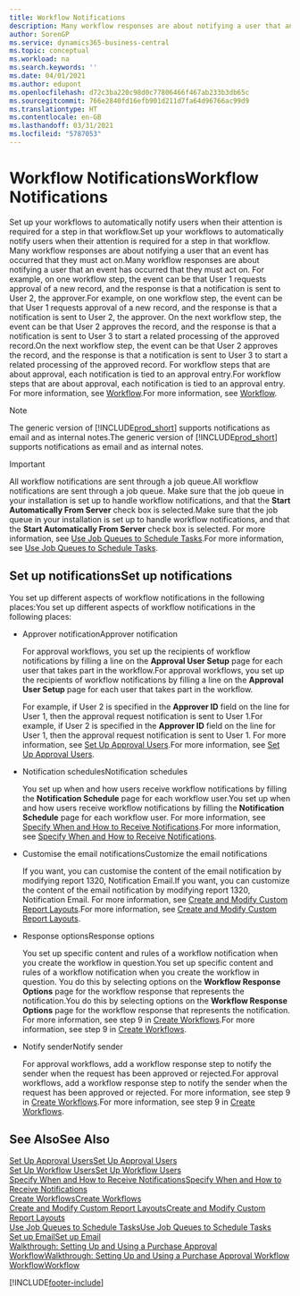 ```yaml
---
title: Workflow Notifications
description: Many workflow responses are about notifying a user that an event has occurred that they must act on. For example, on one workflow step, the event can be that User 1 requests approval of a new record, and the response is that a notification is sent to User 2, the approver. On the next workflow step, the event can be that User 2 approves the record, and the response is that a notification is sent to User 3 to start a related processing of the approved record. For workflow steps that are about approval, each notification is tied to an approval entry.
author: SorenGP
ms.service: dynamics365-business-central
ms.topic: conceptual
ms.workload: na
ms.search.keywords: ''
ms.date: 04/01/2021
ms.author: edupont
ms.openlocfilehash: d72c3ba220c98d0c77806466f467ab233b3db65c
ms.sourcegitcommit: 766e2840fd16efb901d211d7fa64d96766ac99d9
ms.translationtype: HT
ms.contentlocale: en-GB
ms.lasthandoff: 03/31/2021
ms.locfileid: "5787053"
---
```

# <a name="workflow-notifications"></a><span data-ttu-id="3bc43-106">Workflow Notifications</span><span class="sxs-lookup"><span data-stu-id="3bc43-106">Workflow Notifications</span></span>

<span data-ttu-id="3bc43-107">Set up your workflows to automatically notify users when their attention is required for a step in that workflow.</span><span class="sxs-lookup"><span data-stu-id="3bc43-107">Set up your workflows to automatically notify users when their attention is required for a step in that workflow.</span></span> <span data-ttu-id="3bc43-108">Many workflow responses are about notifying a user that an event has occurred that they must act on.</span><span class="sxs-lookup"><span data-stu-id="3bc43-108">Many workflow responses are about notifying a user that an event has occurred that they must act on.</span></span> <span data-ttu-id="3bc43-109">For example, on one workflow step, the event can be that User 1 requests approval of a new record, and the response is that a notification is sent to User 2, the approver.</span><span class="sxs-lookup"><span data-stu-id="3bc43-109">For example, on one workflow step, the event can be that User 1 requests approval of a new record, and the response is that a notification is sent to User 2, the approver.</span></span> <span data-ttu-id="3bc43-110">On the next workflow step, the event can be that User 2 approves the record, and the response is that a notification is sent to User 3 to start a related processing of the approved record.</span><span class="sxs-lookup"><span data-stu-id="3bc43-110">On the next workflow step, the event can be that User 2 approves the record, and the response is that a notification is sent to User 3 to start a related processing of the approved record.</span></span> <span data-ttu-id="3bc43-111">For workflow steps that are about approval, each notification is tied to an approval entry.</span><span class="sxs-lookup"><span data-stu-id="3bc43-111">For workflow steps that are about approval, each notification is tied to an approval entry.</span></span> <span data-ttu-id="3bc43-112">For more information, see [Workflow](across-workflow.md).</span><span class="sxs-lookup"><span data-stu-id="3bc43-112">For more information, see [Workflow](across-workflow.md).</span></span>  

> [!NOTE]  
> <span data-ttu-id="3bc43-113">The generic version of [!INCLUDE[prod_short](includes/prod_short.md)] supports notifications as email and as internal notes.</span><span class="sxs-lookup"><span data-stu-id="3bc43-113">The generic version of [!INCLUDE[prod_short](includes/prod_short.md)] supports notifications as email and as internal notes.</span></span>  

> [!IMPORTANT]  
> <span data-ttu-id="3bc43-114">All workflow notifications are sent through a job queue.</span><span class="sxs-lookup"><span data-stu-id="3bc43-114">All workflow notifications are sent through a job queue.</span></span> <span data-ttu-id="3bc43-115">Make sure that the job queue in your installation is set up to handle workflow notifications, and that the **Start Automatically From Server** check box is selected.</span><span class="sxs-lookup"><span data-stu-id="3bc43-115">Make sure that the job queue in your installation is set up to handle workflow notifications, and that the **Start Automatically From Server** check box is selected.</span></span> <span data-ttu-id="3bc43-116">For more information, see [Use Job Queues to Schedule Tasks](admin-job-queues-schedule-tasks.md).</span><span class="sxs-lookup"><span data-stu-id="3bc43-116">For more information, see [Use Job Queues to Schedule Tasks](admin-job-queues-schedule-tasks.md).</span></span>

## <a name="set-up-notifications"></a><span data-ttu-id="3bc43-117">Set up notifications</span><span class="sxs-lookup"><span data-stu-id="3bc43-117">Set up notifications</span></span>

<span data-ttu-id="3bc43-118">You set up different aspects of workflow notifications in the following places:</span><span class="sxs-lookup"><span data-stu-id="3bc43-118">You set up different aspects of workflow notifications in the following places:</span></span>  

* <span data-ttu-id="3bc43-119">Approver notification</span><span class="sxs-lookup"><span data-stu-id="3bc43-119">Approver notification</span></span>

    <span data-ttu-id="3bc43-120">For approval workflows, you set up the recipients of workflow notifications by filling a line on the **Approval User Setup** page for each user that takes part in the workflow.</span><span class="sxs-lookup"><span data-stu-id="3bc43-120">For approval workflows, you set up the recipients of workflow notifications by filling a line on the **Approval User Setup** page for each user that takes part in the workflow.</span></span>  

    <span data-ttu-id="3bc43-121">For example, if User 2 is specified in the **Approver ID** field on the line for User 1, then the approval request notification is sent to User 1.</span><span class="sxs-lookup"><span data-stu-id="3bc43-121">For example, if User 2 is specified in the **Approver ID** field on the line for User 1, then the approval request notification is sent to User 1.</span></span> <span data-ttu-id="3bc43-122">For more information, see [Set Up Approval Users](across-how-to-set-up-approval-users.md).</span><span class="sxs-lookup"><span data-stu-id="3bc43-122">For more information, see [Set Up Approval Users](across-how-to-set-up-approval-users.md).</span></span>  
* <span data-ttu-id="3bc43-123">Notification schedules</span><span class="sxs-lookup"><span data-stu-id="3bc43-123">Notification schedules</span></span>

    <span data-ttu-id="3bc43-124">You set up when and how users receive workflow notifications by filling the **Notification Schedule** page for each workflow user.</span><span class="sxs-lookup"><span data-stu-id="3bc43-124">You set up when and how users receive workflow notifications by filling the **Notification Schedule** page for each workflow user.</span></span> <span data-ttu-id="3bc43-125">For more information, see [Specify When and How to Receive Notifications](across-how-to-specify-when-and-how-to-receive-notifications.md).</span><span class="sxs-lookup"><span data-stu-id="3bc43-125">For more information, see [Specify When and How to Receive Notifications](across-how-to-specify-when-and-how-to-receive-notifications.md).</span></span>  
* <span data-ttu-id="3bc43-126">Customise the email notifications</span><span class="sxs-lookup"><span data-stu-id="3bc43-126">Customize the email notifications</span></span>

    <span data-ttu-id="3bc43-127">If you want, you can customise the content of the email notification by modifying report 1320, Notification Email.</span><span class="sxs-lookup"><span data-stu-id="3bc43-127">If you want, you can customize the content of the email notification by modifying report 1320, Notification Email.</span></span> <span data-ttu-id="3bc43-128">For more information, see [Create and Modify Custom Report Layouts](ui-how-create-custom-report-layout.md).</span><span class="sxs-lookup"><span data-stu-id="3bc43-128">For more information, see [Create and Modify Custom Report Layouts](ui-how-create-custom-report-layout.md).</span></span>  
* <span data-ttu-id="3bc43-129">Response options</span><span class="sxs-lookup"><span data-stu-id="3bc43-129">Response options</span></span>

    <span data-ttu-id="3bc43-130">You set up specific content and rules of a workflow notification when you create the workflow in question.</span><span class="sxs-lookup"><span data-stu-id="3bc43-130">You set up specific content and rules of a workflow notification when you create the workflow in question.</span></span> <span data-ttu-id="3bc43-131">You do this by selecting options on the **Workflow Response Options** page for the workflow response that represents the notification.</span><span class="sxs-lookup"><span data-stu-id="3bc43-131">You do this by selecting options on the **Workflow Response Options** page for the workflow response that represents the notification.</span></span> <span data-ttu-id="3bc43-132">For more information, see step 9 in [Create Workflows](across-how-to-create-workflows.md).</span><span class="sxs-lookup"><span data-stu-id="3bc43-132">For more information, see step 9 in [Create Workflows](across-how-to-create-workflows.md).</span></span>  

* <span data-ttu-id="3bc43-133">Notify sender</span><span class="sxs-lookup"><span data-stu-id="3bc43-133">Notify sender</span></span>

    <span data-ttu-id="3bc43-134">For approval workflows, add a workflow response step to notify the sender when the request has been approved or rejected.</span><span class="sxs-lookup"><span data-stu-id="3bc43-134">For approval workflows, add a workflow response step to notify the sender when the request has been approved or rejected.</span></span> <span data-ttu-id="3bc43-135">For more information, see step 9 in [Create Workflows](across-how-to-create-workflows.md).</span><span class="sxs-lookup"><span data-stu-id="3bc43-135">For more information, see step 9 in [Create Workflows](across-how-to-create-workflows.md).</span></span>  

## <a name="see-also"></a><span data-ttu-id="3bc43-136">See Also</span><span class="sxs-lookup"><span data-stu-id="3bc43-136">See Also</span></span>

[<span data-ttu-id="3bc43-137">Set Up Approval Users</span><span class="sxs-lookup"><span data-stu-id="3bc43-137">Set Up Approval Users</span></span>](across-how-to-set-up-approval-users.md)  
[<span data-ttu-id="3bc43-138">Set Up Workflow Users</span><span class="sxs-lookup"><span data-stu-id="3bc43-138">Set Up Workflow Users</span></span>](across-how-to-set-up-workflow-users.md)  
[<span data-ttu-id="3bc43-139">Specify When and How to Receive Notifications</span><span class="sxs-lookup"><span data-stu-id="3bc43-139">Specify When and How to Receive Notifications</span></span>](across-how-to-specify-when-and-how-to-receive-notifications.md)  
[<span data-ttu-id="3bc43-140">Create Workflows</span><span class="sxs-lookup"><span data-stu-id="3bc43-140">Create Workflows</span></span>](across-how-to-create-workflows.md)  
[<span data-ttu-id="3bc43-141">Create and Modify Custom Report Layouts</span><span class="sxs-lookup"><span data-stu-id="3bc43-141">Create and Modify Custom Report Layouts</span></span>](ui-how-create-custom-report-layout.md)  
[<span data-ttu-id="3bc43-142">Use Job Queues to Schedule Tasks</span><span class="sxs-lookup"><span data-stu-id="3bc43-142">Use Job Queues to Schedule Tasks</span></span>](admin-job-queues-schedule-tasks.md)  
[<span data-ttu-id="3bc43-143">Set up Email</span><span class="sxs-lookup"><span data-stu-id="3bc43-143">Set up Email</span></span>](admin-how-setup-email.md)  
[<span data-ttu-id="3bc43-144">Walkthrough: Setting Up and Using a Purchase Approval Workflow</span><span class="sxs-lookup"><span data-stu-id="3bc43-144">Walkthrough: Setting Up and Using a Purchase Approval Workflow</span></span>](walkthrough-setting-up-and-using-a-purchase-approval-workflow.md)  
[<span data-ttu-id="3bc43-145">Workflow</span><span class="sxs-lookup"><span data-stu-id="3bc43-145">Workflow</span></span>](across-workflow.md)  


[!INCLUDE[footer-include](includes/footer-banner.md)]